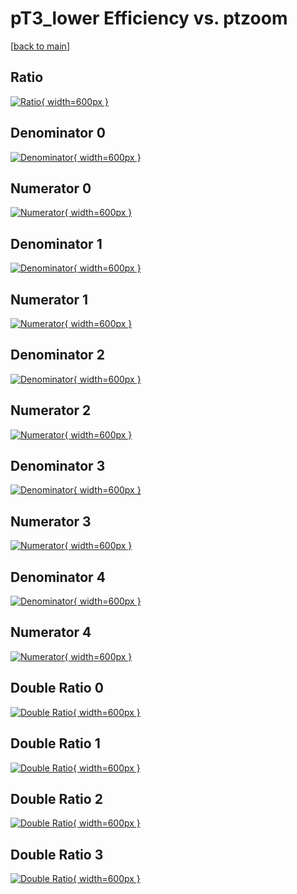 # pT3_lower Efficiency vs. ptzoom

[[back to main](./)]



## Ratio

[![Ratio](../mtv/var/pT3_lower_base_0_1_eff_ptzoom.png){ width=600px }](../mtv/var/pT3_lower_base_0_1_eff_ptzoom.pdf)

## Denominator 0

[![Denominator](../mtv/den/pT3_lower_base_0_1_eff_ptzoom_den0.png){ width=600px }](../mtv/den/pT3_lower_base_0_1_eff_ptzoom_den0.pdf)

## Numerator 0

[![Numerator](../mtv/num/pT3_lower_base_0_1_eff_ptzoom_num0.png){ width=600px }](../mtv/num/pT3_lower_base_0_1_eff_ptzoom_num0.pdf)

## Denominator 1

[![Denominator](../mtv/den/pT3_lower_base_0_1_eff_ptzoom_den1.png){ width=600px }](../mtv/den/pT3_lower_base_0_1_eff_ptzoom_den1.pdf)

## Numerator 1

[![Numerator](../mtv/num/pT3_lower_base_0_1_eff_ptzoom_num1.png){ width=600px }](../mtv/num/pT3_lower_base_0_1_eff_ptzoom_num1.pdf)

## Denominator 2

[![Denominator](../mtv/den/pT3_lower_base_0_1_eff_ptzoom_den2.png){ width=600px }](../mtv/den/pT3_lower_base_0_1_eff_ptzoom_den2.pdf)

## Numerator 2

[![Numerator](../mtv/num/pT3_lower_base_0_1_eff_ptzoom_num2.png){ width=600px }](../mtv/num/pT3_lower_base_0_1_eff_ptzoom_num2.pdf)

## Denominator 3

[![Denominator](../mtv/den/pT3_lower_base_0_1_eff_ptzoom_den3.png){ width=600px }](../mtv/den/pT3_lower_base_0_1_eff_ptzoom_den3.pdf)

## Numerator 3

[![Numerator](../mtv/num/pT3_lower_base_0_1_eff_ptzoom_num3.png){ width=600px }](../mtv/num/pT3_lower_base_0_1_eff_ptzoom_num3.pdf)

## Denominator 4

[![Denominator](../mtv/den/pT3_lower_base_0_1_eff_ptzoom_den4.png){ width=600px }](../mtv/den/pT3_lower_base_0_1_eff_ptzoom_den4.pdf)

## Numerator 4

[![Numerator](../mtv/num/pT3_lower_base_0_1_eff_ptzoom_num4.png){ width=600px }](../mtv/num/pT3_lower_base_0_1_eff_ptzoom_num4.pdf)

## Double Ratio 0

[![Double Ratio](../mtv/ratio/pT3_lower_base_0_1_eff_ptzoom_ratio0.png){ width=600px }](../mtv/ratio/pT3_lower_base_0_1_eff_ptzoom_ratio0.pdf)

## Double Ratio 1

[![Double Ratio](../mtv/ratio/pT3_lower_base_0_1_eff_ptzoom_ratio1.png){ width=600px }](../mtv/ratio/pT3_lower_base_0_1_eff_ptzoom_ratio1.pdf)

## Double Ratio 2

[![Double Ratio](../mtv/ratio/pT3_lower_base_0_1_eff_ptzoom_ratio2.png){ width=600px }](../mtv/ratio/pT3_lower_base_0_1_eff_ptzoom_ratio2.pdf)

## Double Ratio 3

[![Double Ratio](../mtv/ratio/pT3_lower_base_0_1_eff_ptzoom_ratio3.png){ width=600px }](../mtv/ratio/pT3_lower_base_0_1_eff_ptzoom_ratio3.pdf)

